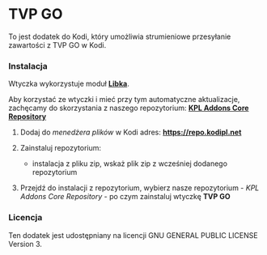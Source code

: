 # TVP GO



To jest dodatek do Kodi, który umożliwia strumieniowe przesyłanie zawartości z TVP GO w Kodi.





### Instalacja



Wtyczka wykorzystuje moduł **[Libka](https://github.com/libka-pl/libka)**.



Aby korzystać ze wtyczki i mieć przy tym automatyczne aktualizacje, zachęcamy do skorzystania z naszego repozytorium: **[KPL Addons Core Repository](https://repo.kodipl.net)**

1. Dodaj do *menedżera plików* w Kodi adres: **https://repo.kodipl.net**

2. Zainstaluj repozytorium:

    - instalacja z pliku zip, wskaż plik zip z wcześniej dodanego repozytorium

3. Przejdź do instalacji z repozytorium, wybierz nasze repozytorium - *KPL Addons Core Repository* - po czym zainstaluj wtyczkę **TVP GO**





### Licencja



Ten dodatek jest udostępniany na licencji GNU GENERAL PUBLIC LICENSE Version 3. 
